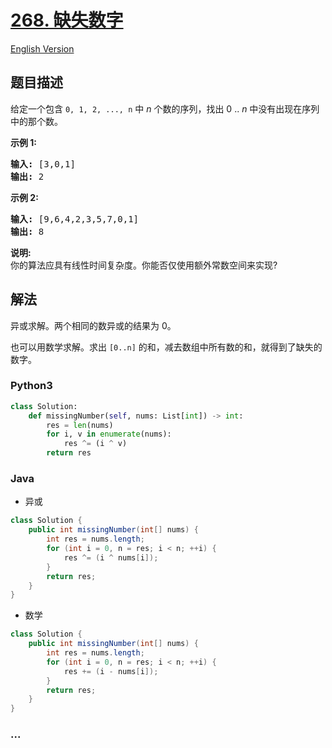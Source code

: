 # [268. 缺失数字](https://leetcode-cn.com/problems/missing-number)

[English Version](/solution/0200-0299/0268.Missing%20Number/README_EN.md)

## 题目描述

<!-- 这里写题目描述 -->
<p>给定一个包含 <code>0, 1, 2, ..., n</code>&nbsp;中&nbsp;<em>n</em>&nbsp;个数的序列，找出 0 .. <em>n</em>&nbsp;中没有出现在序列中的那个数。</p>

<p><strong>示例 1:</strong></p>

<pre><strong>输入:</strong> [3,0,1]
<strong>输出:</strong> 2
</pre>

<p><strong>示例&nbsp;2:</strong></p>

<pre><strong>输入:</strong> [9,6,4,2,3,5,7,0,1]
<strong>输出:</strong> 8
</pre>

<p><strong>说明:</strong><br>
你的算法应具有线性时间复杂度。你能否仅使用额外常数空间来实现?</p>

## 解法

<!-- 这里可写通用的实现逻辑 -->

异或求解。两个相同的数异或的结果为 0。

也可以用数学求解。求出 `[0..n]` 的和，减去数组中所有数的和，就得到了缺失的数字。

<!-- tabs:start -->

### **Python3**

<!-- 这里可写当前语言的特殊实现逻辑 -->

```python
class Solution:
    def missingNumber(self, nums: List[int]) -> int:
        res = len(nums)
        for i, v in enumerate(nums):
            res ^= (i ^ v)
        return res
```

### **Java**

<!-- 这里可写当前语言的特殊实现逻辑 -->

- 异或

```java
class Solution {
    public int missingNumber(int[] nums) {
        int res = nums.length;
        for (int i = 0, n = res; i < n; ++i) {
            res ^= (i ^ nums[i]);
        }
        return res;
    }
}
```

- 数学

```java
class Solution {
    public int missingNumber(int[] nums) {
        int res = nums.length;
        for (int i = 0, n = res; i < n; ++i) {
            res += (i - nums[i]);
        }
        return res;
    }
}
```

### **...**

```

```

<!-- tabs:end -->
